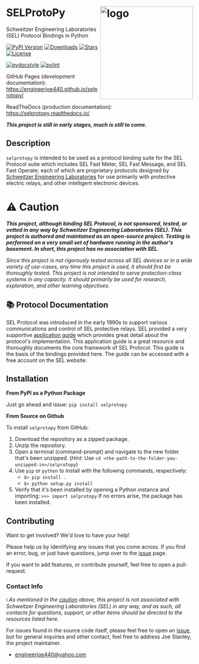 # SELProtoPy <img src="https://raw.githubusercontent.com/engineerjoe440/selprotopy/master/logo/selprotopy.png" width="250" alt="logo" align="right">
Schweitzer Engineering Laboratories (SEL) Protocol Bindings in Python

[![PyPI Version](https://img.shields.io/pypi/v/selprotopy.svg?color=blue&logo=pypi&logoColor=white)](https://pypi.org/project/selprotopy/)
[![Downloads](https://pepy.tech/badge/selprotopy)](https://pepy.tech/project/selprotopy)
[![Stars](https://img.shields.io/github/stars/engineerjoe440/selprotopy?logo=github)](https://github.com/engineerjoe440/selprotopy/)
[![License](https://img.shields.io/pypi/l/selprotopy.svg?color=blue)](https://github.com/engineerjoe440/selprotopy/blob/master/LICENSE.txt)


<!-- [![Build Status](http://jenkins.stanleysolutionsnw.com/buildStatus/icon?job=SELProtoPy-CI)](http://jenkins.stanleysolutionsnw.com/job/SELProtoPy-CI/) -->
[![pydocstyle](https://github.com/engineerjoe440/selprotopy/actions/workflows/pydocstyle.yml/badge.svg?branch=master)](https://github.com/engineerjoe440/selprotopy/actions/workflows/pydocstyle.yml)
[![pylint](https://github.com/engineerjoe440/selprotopy/actions/workflows/pylint.yml/badge.svg)](https://github.com/engineerjoe440/selprotopy/actions/workflows/pylint.yml)

GitHub Pages (development documentation): https://engineerjoe440.github.io/selprotopy/

ReadTheDocs (production documentation): https://selprotopy.readthedocs.io/

***This project is still in early stages, much is still to come.***

## Description

`selprotopy` is intended to be used as a protocol binding suite for the SEL Protocol
suite which includes SEL Fast Meter, SEL Fast Message, and SEL Fast Operate; each of
which are proprietary protocols designed by
[Schweitzer Engineering Laboratories](https://selinc.com/) for use primarily with
protective electric relays, and other intelligent electronic devices.

# ⚠️ Caution

***This project, although binding SEL Protocol, is not sponsored, tested, or vetted in any
way by Schweitzer Engineering Laboratories (SEL). This project is authored and maintained
as an open-source project. Testing is performed on a very small set of hardware running
in the author's basement. In short, this project has no association with SEL.***

*Since this project is not rigorously tested across all SEL devices or in a wide variety
of use-cases, any time this project is used, it should first be thoroughly tested. This
project is not intended to serve protection-class systems in any capacity. It should
primarily be used for research, exploration, and other learning objectives.*

## :books: Protocol Documentation

SEL Protocol was introduced in the early 1990s to support various communications and
control of SEL protective relays. SEL provided a very supportive
[application guide](https://selinc.com/api/download/5026/?lang=en) which provides great
detail about the protocol's implementation. This application guide is a great resource
and thoroughly documents the core framework of SEL Protocol. This guide is the basis of
the bindings provided here. The guide can be accessed with a free account on the SEL
website: [](https://selinc.com/)

## Installation

**From PyPI as a Python Package**

Just go ahead and issue: `pip install selprotopy`

**From Source on Github**

To install `selprotopy` from GitHub:

1. Download the repository as a zipped package.
2. Unzip the repository.
3. Open a terminal (command-prompt) and navigate to the new folder that's been unzipped.
(*Hint:* Use `cd <the-path-to-the-folder-you-unzipped-in>/selprotopy`)
4. Use `pip` or `python` to install with the following commands, respectively:
    - `$> pip install .`
    - `$> python setup.py install`
5. Verify that it's been installed by opening a Python instance and importing:
    `>>> import selprotopy` If no errors arise, the package has been installed.

## Contributing

Want to get involved? We'd love to have your help!

Please help us by identifying any issues that you come across. If you find an error,
bug, or just have questions, jump over to the
[issue](https://github.com/engineerjoe440/selprotopy/issues) page.

If you want to add features, or contribute yourself, feel free to open a pull-request.

### Contact Info
:information_source: *As mentioned in the
[caution](https://github.com/engineerjoe440/selprotopy#warning-caution) above, this
project is not associated with Schweitzer Engineering Laboratories (SEL) in any
way, and as such, all contacts for questions, support, or other items should be
directed to the resources listed here.*

For issues found in the source code itself, please feel free to open an
[issue](https://github.com/engineerjoe440/selprotopy/issues), but for general inquiries
and other contact, feel free to address Joe Stanley, the project maintainer.

- [engineerjoe440@yahoo.com](mailto:engineerjoe440@yahoo.com)
